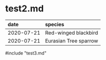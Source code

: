 # test2.md

| date       | species
| :-----     | :-------
| 2020-07-21 | Red-winged blackbird
| 2020-07-21 | Eurasian Tree sparrow

#include "test3.md"
